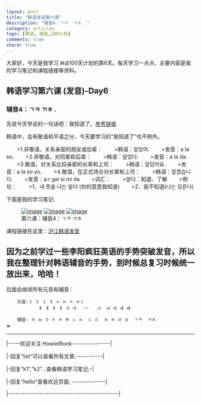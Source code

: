 ```yaml
---
layout: post
title: "韩语发音第六课"
description: "辅音4：ㄱㅋ  ㄲㅎ ."
category: articles
tags: [韩语, 辅音,100计划]
comments: true
share: true
---
```


大家好，今天是我学习 `韩语`100天计划的第6天。每天学习一点点，主要内容是我的学习笔记和课程链接等资料。

## 韩语学习第六课 (发音)-Day6

### 辅音4：ㄱㅋ  ㄲㅎ .

先说今天学会的一句话吧：我知道了。[参考链接](http://hanyu.xdf.cn/201210/9126735.html)

韩语中，会有敬语和平语之分，今天要学习的“我知道了”也不例外。

　　>1.非敬语，关系亲密的朋友或后辈：
　　>韩语：알았어.
　　>发音：a la so.
　　>2.非敬语，对同辈和后辈：
　　>韩语：알았다.
　　>发音：a la da.
　　>3.敬语，对关系比较亲密的长辈和上司：
　　>韩语：알았어요.
　　>发音：a la so yo.
　　>4.敬语，在正式场合对长辈和上司：
　　>韩语：알겠습니다.
　　>发音：a:r gei si mi da
　　>词汇：
　　>알다：知道、了解
　　>例句：
　　>1、네 뜻을 나는 알다 (你的意思我知道)
　　>2、我不知道(나는 모른다)


下面是我的学习笔记:

<figure class="third">
    <a href="../../images/k6-1.jpg"><img src="../../images/k6-1.jpg" alt="image"></a>
    <a href="../../images/k6-2.jpg"><img src="../../images/k6-2.jpg" alt="image"></a>
    <a href="../../images/k6-3.jpg"><img src="../../images/k6-3.jpg" alt="image"></a>
    <figcaption>第六课：辅音4：ㄱㅋ  ㄲㅎ </figcaption>
</figure>

课程链接在这里：[沪江韩语发音](http://study.163.com/course/introduction/232009.htm#/courseDetail)

因为之前学过一些李阳疯狂英语的手势突破发音，所以我在整理针对韩语辅音的手势，到时候总复习时候统一放出来，哈哈！
-----------------------
后面会继续所有元音和辅音：

        元音:ㅏ ㅑ ㅓ ㅕ ㅗ ㅛ ㅜ ㅠㅣ 
                ㅒ ㅖ ㅐ ㅔ ㅚ ㅟ   ㅡ   ㅢ  ㅘ ㅝ ㅙ ㅞ

        辅音: ㅁ ㅂ ㅇ ㅈ ㅊ ㅉ ㅅ ㅆ  ㄴ ㄷ  ㅌ ㄸ ㄹ ㅍ  ㄱㅋ  ㄲㅎ
    ㅃ

-------------------------------------

|-----欢迎关注 HowieiBook----------------|

|-回复“list”可以查看所有文章;-----------|

|-回复“k1”,“k2”...查看韩语学习笔记;-|

|-回复“hello"查看欢迎页面; --------------|

|----------------------------------------------|